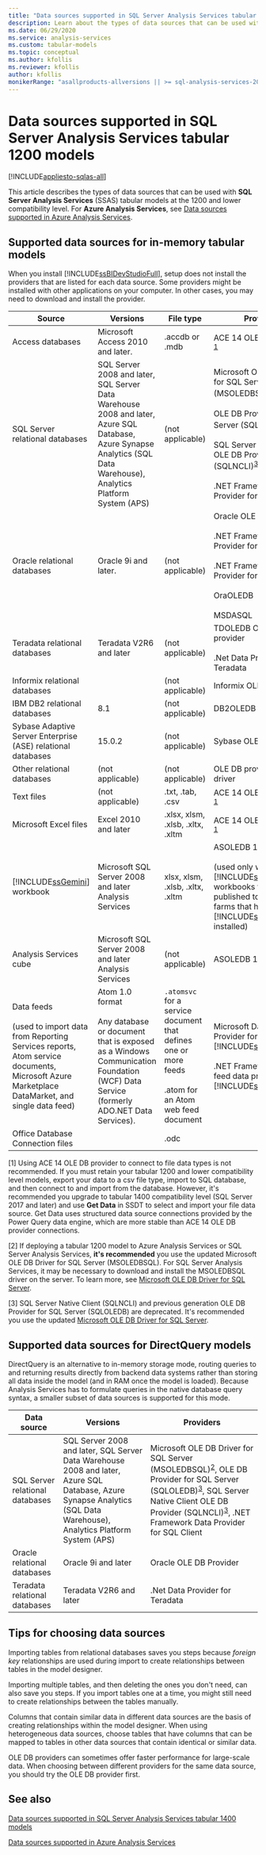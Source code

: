 ```yaml
---
title: "Data sources supported in SQL Server Analysis Services tabular 1200 models | Microsoft Docs"
description: Learn about the types of data sources that can be used with SQL Server Analysis Services (SSAS) tabular models at the 1200 and lower compatibility level.
ms.date: 06/29/2020
ms.service: analysis-services
ms.custom: tabular-models
ms.topic: conceptual
ms.author: kfollis
ms.reviewer: kfollis
author: kfollis
monikerRange: "asallproducts-allversions || >= sql-analysis-services-2016"
---
```

# Data sources supported in SQL Server Analysis Services tabular 1200 models

[!INCLUDE[appliesto-sqlas-all](../includes/appliesto-sqlas-all.md)]
  
This article describes the types of data sources that can be used with **SQL Server Analysis Services** (SSAS) tabular models at the 1200 and lower compatibility level. For **Azure Analysis Services**, see [Data sources supported in Azure Analysis Services](/azure/analysis-services/analysis-services-datasource).
  
## Supported data sources for in-memory tabular models

When you install [!INCLUDE[ssBIDevStudioFull](../includes/ssbidevstudiofull-md.md)], setup does not install the providers that are listed for each data source. Some providers might be installed with other applications on your computer. In other cases, you may need to download and install the provider.  
  
| Source | Versions | File type | Providers |
| ------ | -------- | --------- | --------- |
|Access databases|Microsoft Access 2010 and later.|.accdb or .mdb|ACE 14 OLE DB provider <sup>[1](#dnu)</sup>|  
|SQL Server relational databases|SQL Server 2008 and later, SQL Server Data Warehouse 2008 and later, Azure SQL Database, Azure Synapse Analytics (SQL Data Warehouse), Analytics Platform System (APS) |(not applicable)|Microsoft OLE DB Driver for SQL Server (MSOLEDBSQL)<sup>[2](#dnu2)</sup><br /><br />OLE DB Provider for SQL Server (SQLOLEDB)<sup>[3](#dnu)</sup><br /><br /> SQL Server Native Client OLE DB Provider (SQLNCLI)<sup>[3](#dnu3)</sup><br /><br /> .NET Framework Data Provider for SQL Client|  
|Oracle relational databases|Oracle 9i and later.|(not applicable)|Oracle OLE DB Provider<br /><br /> .NET Framework Data Provider for Oracle Client<br /><br /> .NET Framework Data Provider for SQL Server<br /><br /> OraOLEDB<br /><br /> MSDASQL|  
|Teradata relational databases|Teradata V2R6 and later|(not applicable)|TDOLEDB OLE DB provider<br /><br /> .Net Data Provider for Teradata|  
|Informix relational databases||(not applicable)|Informix OLE DB provider|  
|IBM DB2 relational databases|8.1|(not applicable)|DB2OLEDB|  
|Sybase Adaptive Server Enterprise (ASE) relational databases|15.0.2|(not applicable)|Sybase OLE DB provider|  
|Other relational databases|(not applicable)|(not applicable)|OLE DB provider or ODBC driver|  
|Text files|(not applicable)|.txt, .tab, .csv|ACE 14 OLE DB provider <sup>[1](#dnu)</sup> |  
|Microsoft Excel files|Excel 2010 and later|.xlsx, xlsm, .xlsb, .xltx, .xltm|ACE 14 OLE DB provider <sup>[1](#dnu)</sup>|  
|[!INCLUDE[ssGemini](../includes/ssgemini-md.md)] workbook|Microsoft SQL Server 2008 and later Analysis Services|xlsx, xlsm, .xlsb, .xltx, .xltm|ASOLEDB 10.5<br /><br /> (used only with [!INCLUDE[ssGemini](../includes/ssgemini-md.md)] workbooks that are published to SharePoint farms that have [!INCLUDE[ssGeminiShort](../includes/ssgeminishort-md.md)] installed)|  
|Analysis Services cube|Microsoft SQL Server 2008 and later Analysis Services|(not applicable)|ASOLEDB 10|  
|Data feeds<br /><br /> (used to import data from Reporting Services reports, Atom service documents, Microsoft Azure Marketplace DataMarket, and single data feed)|Atom 1.0 format<br /><br /> Any database or document that is exposed as a Windows Communication Foundation (WCF) Data Service (formerly ADO.NET Data Services).|`.atomsvc` for a service document that defines one or more feeds<br /><br /> .atom for an Atom web feed document|Microsoft Data Feed Provider for [!INCLUDE[ssGemini](../includes/ssgemini-md.md)]<br /><br /> .NET Framework data feed data provider for [!INCLUDE[ssGemini](../includes/ssgemini-md.md)]|  
|Office Database Connection files||.odc||  
 
<a name="dnu">[1]</a> Using ACE 14 OLE DB provider to connect to file data types is not recommended. If you must retain your tabular 1200 and lower compatibility level models, export your data to a csv file type, import to SQL database, and then connect to and import from the database. However, it's recommended you upgrade to tabular 1400 compatibility level (SQL Server 2017 and later) and use **Get Data** in SSDT to select and import your file data source. Get Data uses structured data source connections provided by the Power Query data engine, which are more stable than ACE 14 OLE DB provider connections.  

<a name="dnu2">[2]</a> If deploying a tabular 1200 model to Azure Analysis Services or SQL Server Analysis Services, **it's recommended** you use the updated Microsoft OLE DB Driver for SQL Server (MSOLEDBSQL). For SQL Server Analysis Services, it may be necessary to download and install the MSOLEDBSQL driver on the server. To learn more, see [Microsoft OLE DB Driver for SQL Server](/sql/connect/oledb/oledb-driver-for-sql-server).

<a name="dnu3">[3]</a> SQL Server Native Client (SQLNCLI) and previous generation OLE DB Provider for SQL Server (SQLOLEDB) are deprecated. It's recommended you use the updated [Microsoft OLE DB Driver for SQL Server](/sql/connect/oledb/oledb-driver-for-sql-server).


## Supported data sources for DirectQuery models

 DirectQuery is an alternative to in-memory storage mode, routing queries to and returning results directly from backend data systems rather than storing all data inside the model (and in RAM once the model is loaded). Because Analysis Services has to formulate queries in the native database query syntax, a smaller subset of data sources is supported for this mode.  
  
Data source   |Versions  |Providers
---------|---------|---------
SQL Server relational databases    |  SQL Server 2008 and later, SQL Server Data Warehouse 2008 and later, Azure SQL Database, Azure Synapse Analytics (SQL Data Warehouse), Analytics Platform System (APS)      |       Microsoft OLE DB Driver for SQL Server (MSOLEDBSQL)<sup>[2](#dnu2)</sup>, OLE DB Provider for SQL Server (SQLOLEDB)<sup>[3](#dnu3)</sup>, SQL Server Native Client OLE DB Provider (SQLNCLI)<sup>[3](#dnu3)</sup>, .NET Framework Data Provider for SQL Client  
Oracle relational databases     |  Oracle 9i and later       |  Oracle OLE DB Provider       
Teradata relational databases    |  Teradata V2R6 and later     | .Net Data Provider for Teradata    

## Tips for choosing data sources  
  
Importing tables from relational databases saves you steps because *foreign key* relationships are used during import to create relationships between tables in the model designer.  
  
Importing multiple tables, and then deleting the ones you don't need, can also save you steps. If you import tables one at a time, you might still need to create relationships between the tables manually.  
  
Columns that contain similar data in different data sources are the basis of creating relationships within the model designer. When using heterogeneous data sources, choose tables that have columns that can be mapped to tables in other data sources that contain identical or similar data.  
  
OLE DB providers can sometimes offer faster performance for large-scale data. When choosing between different providers for the same data source, you should try the OLE DB provider first.  

## See also

[Data sources supported in SQL Server Analysis Services tabular 1400  models](data-sources-supported-ssas-tabular-1400.md)

[Data sources supported in Azure Analysis Services](/azure/analysis-services/analysis-services-datasource)